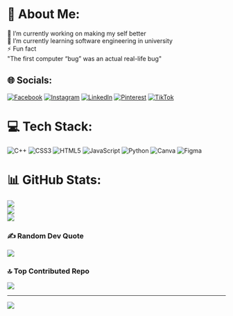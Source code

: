 # 💫 About Me:
🔭 I’m currently working on making my self better<br>🌱 I’m currently learning software engineering in university<br>⚡ Fun fact<br>"The first computer “bug” was an actual real-life bug"


## 🌐 Socials:
[![Facebook](https://img.shields.io/badge/Facebook-%231877F2.svg?logo=Facebook&logoColor=white)](https://facebook.com/whoiskisu) [![Instagram](https://img.shields.io/badge/Instagram-%23E4405F.svg?logo=Instagram&logoColor=white)](https://instagram.com/kisu_haile) [![LinkedIn](https://img.shields.io/badge/LinkedIn-%230077B5.svg?logo=linkedin&logoColor=white)](https://linkedin.com/in/kisanet-hailemariam-2118642a9) [![Pinterest](https://img.shields.io/badge/Pinterest-%23E60023.svg?logo=Pinterest&logoColor=white)](https://pinterest.com/kisu_haile) [![TikTok](https://img.shields.io/badge/TikTok-%23000000.svg?logo=TikTok&logoColor=white)](https://tiktok.com/@kisanet_haile) 

# 💻 Tech Stack:
![C++](https://img.shields.io/badge/c++-%2300599C.svg?style=plastic&logo=c%2B%2B&logoColor=white) ![CSS3](https://img.shields.io/badge/css3-%231572B6.svg?style=plastic&logo=css3&logoColor=white) ![HTML5](https://img.shields.io/badge/html5-%23E34F26.svg?style=plastic&logo=html5&logoColor=white) ![JavaScript](https://img.shields.io/badge/javascript-%23323330.svg?style=plastic&logo=javascript&logoColor=%23F7DF1E) ![Python](https://img.shields.io/badge/python-3670A0?style=plastic&logo=python&logoColor=ffdd54) ![Canva](https://img.shields.io/badge/Canva-%2300C4CC.svg?style=plastic&logo=Canva&logoColor=white) ![Figma](https://img.shields.io/badge/figma-%23F24E1E.svg?style=plastic&logo=figma&logoColor=white)
# 📊 GitHub Stats:
![](https://github-readme-stats.vercel.app/api?username=kisuhaile&theme=radical&hide_border=true&include_all_commits=false&count_private=true)<br/>
![](https://github-readme-streak-stats.herokuapp.com/?user=kisuhaile&theme=radical&hide_border=true)<br/>
![](https://github-readme-stats.vercel.app/api/top-langs/?username=kisuhaile&theme=radical&hide_border=true&include_all_commits=false&count_private=true&layout=compact)

### ✍️ Random Dev Quote
![](https://quotes-github-readme.vercel.app/api?type=vetical&theme=radical)

### 🔝 Top Contributed Repo
![](https://github-contributor-stats.vercel.app/api?username=kisuhaile&limit=5&theme=radical&combine_all_yearly_contributions=true)

---
[![](https://visitcount.itsvg.in/api?id=kisuhaile&icon=0&color=0)](https://visitcount.itsvg.in)
